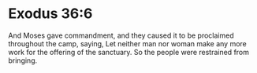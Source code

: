 # Exodus 36:6

And Moses gave commandment, and they caused it to be proclaimed throughout the camp, saying, Let neither man nor woman make any more work for the offering of the sanctuary. So the people were restrained from bringing.